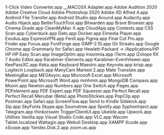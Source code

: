 1-Click Video Converter.app
__MACOSX
Adapter.app
Adobe Audition 2020
Adobe Creative Cloud
Adobe Photoshop 2020
Adobe XD
Alfred 4.app
Android File Transfer.app
Android Studio.app
Around.app
Audacity.app
Audio Hijack.app
BetterTouchTool.app
Bitwarden.app
Brave Browser.app
Cinema Grade.app
CleanMyMac X.app
CloudApp.app
Contexts.app
CSS Scan.app
Cyberduck.app
Dato.app
Docker.app
Elmedia Player.app
Exodus.app
ExpressVPN.app
Ferdi.app
Figma.app
Final Cut Pro.app
Finder.app
Focus.app
FontForge.app
GIMP-2.10.app
Git Streaks.app
Google Chrome.app
Grammarly for Safari.app
Hewlett-Packard -> /Applications/HP
HP
HP Easy Scan.app
ImageOptim.app
Insomnia.app
iTerm.app
iZotope RX 7 Audio Editor.app
Karabiner-Elements.app
Karabiner-EventViewer.app
KeePassXC.app
Keka.app
Keyboard Maestro.app
Keynote.app
krisp.app
Logitech
Loopback.app
ManyCam
Marked 2.app
Mate Translate.app
MeetingBar.app
MEGAsync.app
Microsoft Excel.app
Microsoft PowerPoint.app
Microsoft Word.app
mmhmm.app
MongoDB Compass.app
Moom.app
Newton.app
Numbers.app
One Switch.app
Pages.app
PDFelement.app
PDF Expert.app
PDF Squeezer.app
Perfect Recall.app
Perfect Recall Menubar (Beta).app
PhotoStickies.app
PopClip.app
Postman.app
Safari.app
ScreenFlow.app
Send to Kindle
Sidekick.app
Sip.app
SkyFonts
Skype.app
Sourcetree.app
Spotify.app
SyphonInject.app
Telegram.app
thinkorswim
TriggerClientUI.app
Ukelele.app
Upwork.app
Utilities
Vanilla.app
Visual Studio Code.app
VLC.app
Wacom Tablet.localized
Wattagio.app
Webull Desktop.app
XAMPP
Xcode.app
xScope.app
Yandex.Disk.2.app
zoom.us.app
